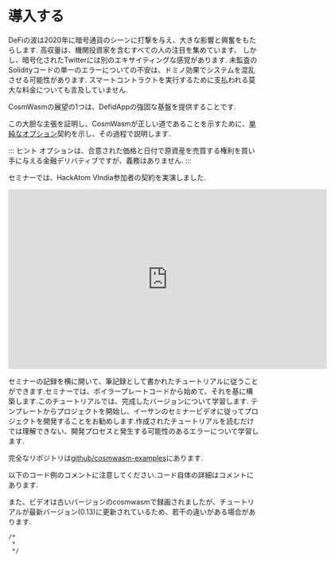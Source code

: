 # 導入する

DeFiの波は2020年に暗号通貨のシーンに打撃を与え、大きな影響と興奮をもたらします.
高収量は、機関投資家を含むすべての人の注目を集めています、
しかし、暗号化されたTwitterには別のエキサイティングな感覚があります.
未監査のSolidityコードの単一のエラーについての不安は、ドミノ効果でシステムを混乱させる可能性があります.
スマートコントラクトを実行するために支払われる莫大な料金についても言及していません.

CosmWasmの展望の1つは、DefidAppの強固な基盤を提供することです.

この大胆な主張を証明し、CosmWasmが正しい道であることを示すために、[単純なオプション](https://en.wikipedia.org/wiki/Option_(finance))契約を示し、その過程で説明します.

::: ヒント
オプションは、合意された価格と日付で原資産を売買する権利を買い手に与える金融デリバティブですが、義務はありません.
:::

セミナーでは、HackAtom VIndia参加者の契約を実演しました.

<iframe src = "https://player.vimeo.com/video/457486858" width = "640" height = "361" frameborder = "0" allow = "autoplay; fullscreen" allowfullscreen> </iframe>

セミナーの記録を横に開いて、筆記録として書かれたチュートリアルに従うことができます.セミナーでは、ボイラープレートコードから始めて、それを基に構築します.このチュートリアルでは、完成したバージョンについて学習します.
テンプレートからプロジェクトを開始し、イーサンのセミナービデオに従ってプロジェクトを開発することをお勧めします.作成されたチュートリアルを読むだけでは理解できない、開発プロセスと発生する可能性のあるエラーについて学習します.

完全なリポジトリは[github/cosmwasm-examples](https://github.com/CosmWasm/cosmwasm-examples)にあります.

以下のコード例のコメントに注意してください.コード自体の詳細はコメントにあります.

また、ビデオは古いバージョンのcosmwasmで録画されましたが、チュートリアルが最新バージョン(0.13)に更新されているため、若干の違いがある場合があります.

```
/*
 *
 */
```
